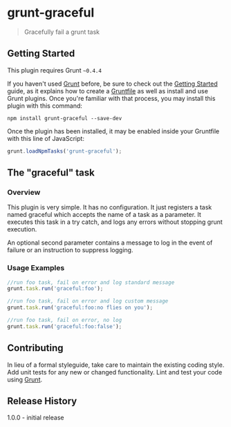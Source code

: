 # grunt-graceful

> Gracefully fail a grunt task

## Getting Started
This plugin requires Grunt `~0.4.4`

If you haven't used [Grunt](http://gruntjs.com/) before, be sure to check out the [Getting Started](http://gruntjs.com/getting-started) guide, as it explains how to create a [Gruntfile](http://gruntjs.com/sample-gruntfile) as well as install and use Grunt plugins. Once you're familiar with that process, you may install this plugin with this command:

```shell
npm install grunt-graceful --save-dev
```

Once the plugin has been installed, it may be enabled inside your Gruntfile with this line of JavaScript:

```js
grunt.loadNpmTasks('grunt-graceful');
```

## The "graceful" task

### Overview
This plugin is very simple. It has no configuration. It just registers a task named graceful which accepts the name of a
task as a parameter. It executes this task in a try catch, and logs any errors without stopping grunt execution.

An optional second parameter contains a message to log in the event of failure or an instruction to suppress logging.


### Usage Examples

```js
//run foo task, fail on error and log standard message
grunt.task.run('graceful:foo');

//run foo task, fail on error and log custom message
grunt.task.run('graceful:foo:no flies on you');

//run foo task, fail on error, no log
grunt.task.run('graceful:foo:false');
```


## Contributing
In lieu of a formal styleguide, take care to maintain the existing coding style. Add unit tests for any new or changed functionality. Lint and test your code using [Grunt](http://gruntjs.com/).

## Release History
1.0.0 - initial release
